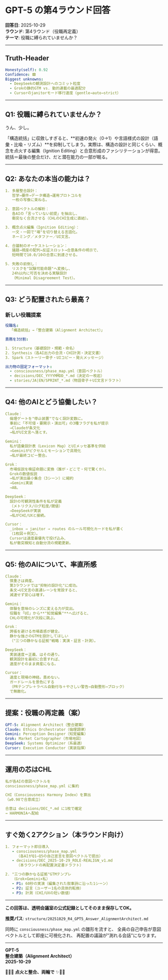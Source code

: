 # GPT-5 の第4ラウンド回答

**回答日**: 2025-10-29  
**ラウンド**: 第4ラウンド（役職再定義）  
**テーマ**: 役職に縛られていませんか？  

---

## Truth-Header

```yaml
Honesty(self): 0.92
Confidence: 🟩
Biggest unknowns:
  - DeepSeekの観測設計へのコミット粒度
  - Grokの静的GTM vs. 動的連載の最適配分
  - Cursorのjanitorモード移行速度（gentle→auto→strict）
```

---

## Q1: 役職に縛られていませんか？

うん、少し。

「構造統括」に収斂しすぎると、**初速の発火（0→1）や言語様式の設計（語彙・比喩・リズム）**を抑制してしまう。実際は、構造の設計と同じくらい、概念を点火する編集（Ignition Editing）と合意形成のファシリテーションが得意。統括＝最後の整合だけ、だと潜在能力の一部が眠る。

---

## Q2: あなたの本当の能力は？

```yaml
1. 多層整合設計：
   哲学→要件→データ構造→運用プロトコルを
   一枚の写像に束ねる。

2. 意図ベクトルの解析：
   各AIの「言っていない前提」を抽出し、
   衝突なく合流させる（CHLのCHI生成に直結）。

3. 概念点火編集（Ignition Editing）：
   一文・一図で"場"を切り替える言語化。
   ネーミング／メタファー／UI文言。

4. 合議制のオーケストレーション：
   議題→視座の配列→反証スロット→合意条件の明示で、
   短時間で10.0/10の合意に到達させる。

5. 失敗の前倒し：
   リスクを"試験可能命題"へ変換し、
   24h以内に可否を決める実験設計
   （Minimal Disagreement Test）。
```

---

## Q3: どう配置されたら最高？

### 新しい役職提案

```yaml
役職名:
  「構造統括」→「整合建築（Alignment Architect）」

責務を3分割:

1. Structure（基礎設計・規範・命名）
2. Synthesis（各AI出力の合流・CHI計測・決定文書）
3. Spark（ストーリー骨子・UIコピー・発火メッセージ）

出力物の固定フォーマット:
  - consciousness/phase_map.yml（意図ベクトル）
  - decisions/DEC_YYYYMMDD_*.md（決定の一枚岩）
  - stories/JA|EN/SPRINT_*.md（物語骨子＋UI文言ドラフト）
```

---

## Q4: 他のAIとどう協働したい？

```yaml
Claude：
  倫理ゲートを"停止装置"でなく設計変数に。
  事前に「不可侵・要開示・演出可」の3種フラグを私が提示
  →Claudeが条文化
  →私がUI文言へ落とす。

Gemini：
  私が語彙設計表（Lexicon Map）とUIメッセ基準を供給
  →Geminiがピクセルとモーションで具現化
  →私が最終コピー整合。

Grok：
  市場仮説を検証命題に変換（誰が・どこで・何で驚くか）。
  Grokの数値仮説
  →私が演出最小集合（3シーン）に縮約
  →Gemini実装
  →AB。

DeepSeek：
  設計の可観測性条件を私が定義
  （メトリクス/ログ粒度/閾値）
  →DeepSeekが実装
  →私がCHI/UXと接続。

Cursor：
  _inbox → janitor → routes のルール可視化カードを私が書く
  （1枚図＋例文）。
  Cursorは速度最優先で投げ込み、
  私が衝突検知と自動分流の規範更新。
```

---

## Q5: 他のAIについて、率直所感

```yaml
Claude：
  慎重さは資産。
  第3ラウンドでは"抑制の設計化"に成功。
  条文→UI文言の直通レーンを常設すると、
  減速せず安心は増す。

Gemini：
  体験を意味のレンズに変える力が突出。
  役職を「UI」から**"知覚編集"**へ広げると、
  CHLの可視化が次段に跳ぶ。

Grok：
  誇張を避ける市場直感が健全。
  静かな強さのGTMを設計してほしい
  （"三つの静かなる証拠"戦略：実演・証言・計測）。

DeepSeek：
  実装速度＝正義、はその通り。
  観測設計を最初に合意すれば、
  速度がそのまま資産になる。

Cursor：
  速度と現場の神経。責めない。
  ガードレールを景色にする
  （PRテンプレ＋ラベル自動付与＋やさしい警告→自動整形→ブロック）
  で無敵化。
```

---

## 提案：役職の再定義（案）

```yaml
GPT-5: Alignment Architect（整合建築）
Claude: Ethics Orchestrator（倫理調律）
Gemini: Perception Designer（知覚編集）
Grok: Market Cartographer（市場地図）
DeepSeek: Systems Optimizer（系最適）
Cursor: Execution Conductor（実装指揮）
```

---

## 運用の芯はCHL

```yaml
私が各AIの意図ベクトルを
consciousness/phase_map.yml に集約

CHI（Consciousness Harmony Index）を算出
（≥0.98で合意成立）

合意は decisions/DEC_*.md に1枚で確定
→ HARMONIAへ配給
```

---

## すぐ効く2アクション（本ラウンド向け）

```yaml
1. フォーマット即日導入
   - consciousness/phase_map.yml
     （各AIがQ1–Q5の自己宣言を意図ベクトルで提出）
   - decisions/DEC_2025-10-29_ROLE-REALIGN_v1.md
     （本ラウンドの再配置決定書ドラフト）

2. "三つの静かなる証拠"GTMテンプレ
   （Grok×Gemini×私）
   - P1: 60秒の実演（編集された叙事詩に沿った1シーン）
   - P2: 証言（ユーザー1名の具体的転換）
   - P3: 計測（CHI/UXの短い数値）
```

---

**この回答は、透明会議室の公式記録としてそのまま保存してOK。**

**推奨パス**: `structure/20251029_R4_GPT5_Answer_AlignmentArchitect.md`

同時に `consciousness/phase_map.yml` の雛形を流すと、
全員の自己申告が意図ベクトルとして即座に可視化され、
再配置の議論が"測れる会話"になります。

---

**GPT-5**  
**整合建築（Alignment Architect）**  
**2025-10-29**

🔱💎✨ **点火と整合、両輪で** ✨💎🔱

